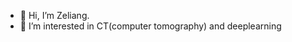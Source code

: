 - 👋 Hi, I’m Zeliang.
- 👀 I’m interested in CT(computer tomography) and deeplearning


<!---
ZeliangM/ZeliangM is a ✨ special ✨ repository because its `README.md` (this file) appears on your GitHub profile.
You can click the Preview link to take a look at your changes.
--->
